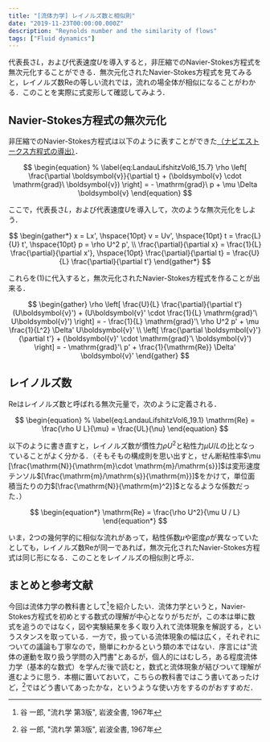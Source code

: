 ```yaml
---
title: "[流体力学] レイノルズ数と相似則"
date: "2019-11-23T00:00:00.000Z"
description: "Reynolds number and the similarity of flows"
tags: ["Fluid dynamics"]
---
```


代表長さ$L$，および代表速度$U$を導入すると，非圧縮でのNavier-Stokes方程式を無次元化することができる．無次元化されたNavier-Stokes方程式を見てみると，レイノルズ数$\mathrm{Re}$の等しい流れでは，流れの場全体が相似になることがわかる．このことを実際に式変形して確認してみよう．

## Navier-Stokes方程式の無次元化

非圧縮でのNavier-Stokes方程式は以下のように表すことができた[（ナビエストークス方程式の導出）](https://kanamesasaki.github.io/blog/20191122-navier-stokes/)．

$$
\begin{equation}
% \label{eq:LandauLifshitzVol6_15.7}
\rho \left[ \frac{\partial \boldsymbol{v}}{\partial t} + (\boldsymbol{v} \cdot \mathrm{grad}\ \boldsymbol{v}) \right] = - \mathrm{grad}\ p + \mu \Delta \boldsymbol{v}
\end{equation}
$$

ここで，代表長さ$L$，および代表速度$U$を導入して，次のような無次元化をしよう．

$$
\begin{gather*}
x = Lx', \hspace{10pt}
v = Uv', \hspace{10pt}
t = \frac{L}{U} t', \hspace{10pt}
p = \rho U^2 p', \\
\frac{\partial}{\partial x} = \frac{1}{L} \frac{\partial}{\partial x'}, \hspace{10pt}
\frac{\partial}{\partial t} = \frac{U}{L} \frac{\partial}{\partial t'}
\end{gather*}
$$

これらを(1)に代入すると，無次元化されたNavier-Stokes方程式を作ることが出来る．

$$
\begin{gather}
\rho \left[ \frac{U}{L} \frac{\partial}{\partial t'}(U\boldsymbol{v}') + (U\boldsymbol{v}' \cdot \frac{1}{L} \mathrm{grad}'\ U\boldsymbol{v}') \right] = - \frac{1}{L} \mathrm{grad}'\ \rho U^2 p' + \mu \frac{1}{L^2} \Delta' U\boldsymbol{v}' \\
\left[ \frac{\partial \boldsymbol{v}'}{\partial t'} + (\boldsymbol{v}' \cdot \mathrm{grad}'\ \boldsymbol{v}') \right] = - \mathrm{grad}'\ p' + \frac{1}{\mathrm{Re}} \Delta' \boldsymbol{v}'
\end{gather}
$$

## レイノルズ数

$\mathrm{Re}$はレイノルズ数と呼ばれる無次元量で，次のように定義される．

$$
\begin{equation}
% \label{eq:LandauLifshitzVol6_19.1}
\mathrm{Re} = \frac{\rho U L}{\mu} = \frac{UL}{\nu}
\end{equation}
$$

以下のように書き直すと，レイノルズ数が慣性力$\rho U^2$と粘性力$\mu U / L$の比となっていることがよく分かる．（そもそもの構成則を思い出すと，せん断粘性率$\mu [\frac{\mathrm{N}}{\mathrm{m}\cdot \mathrm{m}/\mathrm{s}}]$は変形速度テンソル$[\frac{\mathrm{m}/\mathrm{s}}{\mathrm{m}}]$をかけて，単位面積当たりの力$[\frac{\mathrm{N}}{\mathrm{m}^2}]$となるような係数だった．）

$$
\begin{equation*}
\mathrm{Re} = \frac{\rho U^2}{\mu U / L}
\end{equation*}
$$

いま，2つの幾何学的に相似な流れがあって，粘性係数$\mu$や密度$\rho$が異なっていたとしても，レイノルズ数$\mathrm{Re}$が同一であれば，無次元化されたNavier-Stokes方程式は同じ形になる．このことをレイノルズの相似則と呼ぶ．

## まとめと参考文献

今回は流体力学の教科書として[^1]を紹介したい．流体力学というと，Navier-Stokes方程式を初めとする数式の理解が中心となりがちだが，この本は単に数式を追うのではなく，図や実験結果を多く取り入れて流体現象を解説する，というスタンスを取っている．一方で，扱っている流体現象の幅は広く，それぞれについての議論も丁寧なので，簡単にわかるという類の本ではない．序言には"流体の運動を取り扱う学問の入門書"とあるが，個人的にはむしろ，ある程度流体力学（基本的な数式）を学んだ後で読むと，数式と流体現象が結びついて理解が進むように思う．本棚に置いておいて，こちらの教科書ではこう書いてあったけど，[^1]ではどう書いてあったかな，というような使い方をするのがおすすめだ．

[^1]: 谷 一郎, "流れ学 第3版", 岩波全書, 1967年


